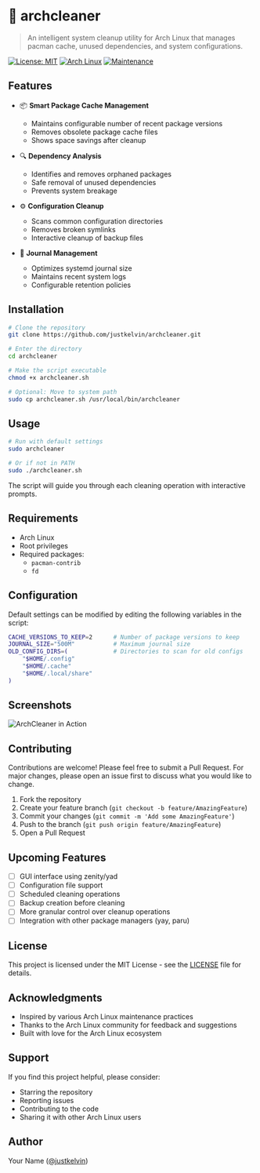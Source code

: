 # 🧹 archcleaner

> An intelligent system cleanup utility for Arch Linux that manages pacman cache, unused dependencies, and system configurations.

[![License: MIT](https://img.shields.io/badge/License-MIT-yellow.svg)](https://opensource.org/licenses/MIT)
[![Arch Linux](https://img.shields.io/badge/Arch%20Linux-Support-1793D1?logo=arch-linux&logoColor=white)](https://archlinux.org/)
[![Maintenance](https://img.shields.io/badge/Maintained%3F-yes-green.svg)](https://github.com/justkelvin/archcleaner/graphs/commit-activity)

## Features

- 📦 **Smart Package Cache Management**
  - Maintains configurable number of recent package versions
  - Removes obsolete package cache files
  - Shows space savings after cleanup

- 🔍 **Dependency Analysis**
  - Identifies and removes orphaned packages
  - Safe removal of unused dependencies
  - Prevents system breakage

- ⚙️ **Configuration Cleanup**
  - Scans common configuration directories
  - Removes broken symlinks
  - Interactive cleanup of backup files

- 📝 **Journal Management**
  - Optimizes systemd journal size
  - Maintains recent system logs
  - Configurable retention policies

## Installation

```bash
# Clone the repository
git clone https://github.com/justkelvin/archcleaner.git

# Enter the directory
cd archcleaner

# Make the script executable
chmod +x archcleaner.sh

# Optional: Move to system path
sudo cp archcleaner.sh /usr/local/bin/archcleaner
```

## Usage

```bash
# Run with default settings
sudo archcleaner

# Or if not in PATH
sudo ./archcleaner.sh
```

The script will guide you through each cleaning operation with interactive prompts.

## Requirements

- Arch Linux
- Root privileges
- Required packages:
  - `pacman-contrib`
  - `fd`

## Configuration

Default settings can be modified by editing the following variables in the script:

```bash
CACHE_VERSIONS_TO_KEEP=2      # Number of package versions to keep
JOURNAL_SIZE="500M"           # Maximum journal size
OLD_CONFIG_DIRS=(             # Directories to scan for old configs
    "$HOME/.config"
    "$HOME/.cache"
    "$HOME/.local/share"
)
```

## Screenshots

![ArchCleaner in Action](screenshots/archcleaner-demo.png)

## Contributing

Contributions are welcome! Please feel free to submit a Pull Request. For major changes, please open an issue first to discuss what you would like to change.

1. Fork the repository
2. Create your feature branch (`git checkout -b feature/AmazingFeature`)
3. Commit your changes (`git commit -m 'Add some AmazingFeature'`)
4. Push to the branch (`git push origin feature/AmazingFeature`)
5. Open a Pull Request

## Upcoming Features

- [ ] GUI interface using zenity/yad
- [ ] Configuration file support
- [ ] Scheduled cleaning operations
- [ ] Backup creation before cleaning
- [ ] More granular control over cleanup operations
- [ ] Integration with other package managers (yay, paru)

## License

This project is licensed under the MIT License - see the [LICENSE](LICENSE) file for details.

## Acknowledgments

- Inspired by various Arch Linux maintenance practices
- Thanks to the Arch Linux community for feedback and suggestions
- Built with love for the Arch Linux ecosystem

## Support

If you find this project helpful, please consider:
- Starring the repository
- Reporting issues
- Contributing to the code
- Sharing it with other Arch Linux users

## Author

Your Name ([@justkelvin](https://github.com/justkelvin))
